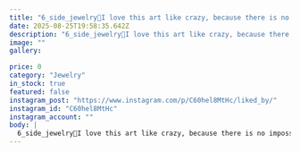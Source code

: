 ```yaml
---
title: "6_side_jewelry🌈I love this art like crazy, because there is no impossible ability in Microstting, and this means \"immortality\".🔻90 degree cornering🔺️مخراجکاری_مدرن گوشه زنی به روش <<Alexander sidorov>>رو جوری بهت یاد میدم که بعد از انجام دادنش لذتشوو ببری و بخودت افتخار کنی💪🪷🤗🧑‍🎓👩‍🎓⚫️اموزش میکروستینگ، تخصص میخواد🤘@morrogoldacademy ___________________________#Microsetting #microsettingtrainer #micropave # side-by-side #fishtailsetting #corneringart #jewellryroja67wSee translation"
date: 2025-08-25T19:58:35.642Z
description: "6_side_jewelry🌈I love this art like crazy, because there is no impossible ability in Microstting, and this means \"immortality\".🔻90 degree cornering🔺️مخراجکاری_مدرن گوشه زنی به روش <<Alexander sidorov>>رو جوری بهت یاد میدم که بعد از انجام دادنش لذتشوو ببری و بخودت افتخار کنی💪🪷🤗🧑‍🎓👩‍🎓⚫️اموزش میکروستینگ، تخصص میخواد🤘@morrogoldacademy ___________________________#Microsetting #microsettingtrainer #micropave # side-by-side #fishtailsetting #corneringart #jewellryroja67wSee translation"
image: ""
gallery:

price: 0
category: "Jewelry"
in_stock: true
featured: false
instagram_post: "https://www.instagram.com/p/C60hel8MtHc/liked_by/"
instagram_id: "C60hel8MtHc"
instagram_account: ""
body: |
  6_side_jewelry🌈I love this art like crazy, because there is no impossible ability in Microstting, and this means "immortality".🔻90 degree cornering🔺️مخراجکاری_مدرن گوشه زنی به روش <<Alexander sidorov>>رو جوری بهت یاد میدم که بعد از انجام دادنش لذتشوو ببری و بخودت افتخار کنی💪🪷🤗🧑‍🎓👩‍🎓⚫️اموزش میکروستینگ، تخصص میخواد🤘@morrogoldacademy ___________________________#Microsetting #microsettingtrainer #micropave # side-by-side #fishtailsetting #corneringart #jewellryroja67wSee translation
---
```

